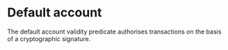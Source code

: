 # Default account

The default account validity predicate authorises transactions on the basis of a cryptographic signature.